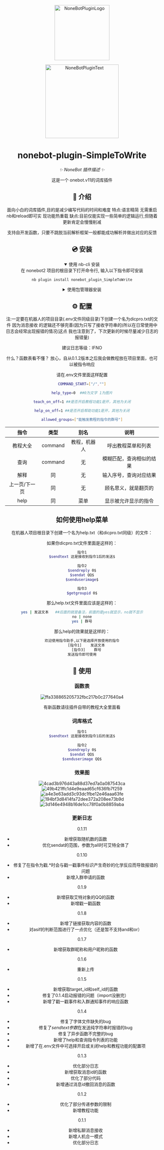 <div align="center">
  <a href="https://v2.nonebot.dev/store"><img src="https://github.com/A-kirami/nonebot-plugin-template/blob/resources/nbp_logo.png" width="180" height="180" alt="NoneBotPluginLogo"></a>
  <br>
  <p><img src="https://github.com/A-kirami/nonebot-plugin-template/blob/resources/NoneBotPlugin.svg" width="240" alt="NoneBotPluginText"></p>
</div>

<div align="center">

# nonebot-plugin-SimpleToWrite

_✨ NoneBot 插件描述 ✨_

这是一个 onebot.v11的词库插件

## 📖 介绍

面向小白的词库插件,目的是减少编写代码的时间和难度 特点:语言精简 无需重启nb和reload即可实
现功能热重载 缺点:目前仅能实现一些简单的逻辑运行,但随着更新肯定会慢慢削减

支持自开发函数，只要不跳脱当前解析框架一般都能成功解析并做出对应的反馈

## 💿 安装

<details open>
<summary>使用 nb-cli 安装</summary>
在 nonebot2 项目的根目录下打开命令行, 输入以下指令即可安装

    nb plugin install nonebot_plugin_SimpleToWrite

</details>

<details>
<summary>使用包管理器安装</summary>
在 nonebot2 项目的插件目录下, 打开命令行, 根据你使用的包管理器, 输入相应的安装命令

<details>
<summary>pip</summary>

    pip install nonebot_plugin_SimpleToWrite
</details>

打开 nonebot2 项目根目录下的 `pyproject.toml` 文件, 在 `[tool.nonebot]` 部分追加写入

    plugins = ["nonebot_plugin_SimpleToWrite"]

</details>

## ⚙️ 配置

注:一定要在机器人的项目目录(.env文件同级目录)下创建一个名为dicpro.txt的文件 因为消息接收
的逻辑还不够完善(因为只写了接收字符串的)所以在日常使用中日志会经常出现报错的情况(这点
我也注意到了，下次更新的时候尽量减少日志的报错量)

建议日志等级：IFNO


什么？函数表看不懂？
放心，自从0.1.2版本之后我会做教程放在项目里面，也可以被指令响应

请在.env文件里面这样配置

```bash
COMMAND_START=["/",""]

help_type=0  ##0为文字 1为图片

teach_on_off=1 ##是否开启教程功能1是开，其他为关闭

help_on_off=1 ##是否开启帮助功能1是开，其他为关闭

allowed_groups=["能触发教程的指令的群号"]

```

| 指令 | 类型 | 别名 | 说明 |
|:-----:|:----:|:----:|:----:|
| 教程大全 | command | 教程，机器人 | 呼出教程菜单和列表 |
| 查询 | command | 无 | 模糊匹配，查询相似的结果 |
| 解释 | 同 | 无 | 输入序号，查询对应结果 |
| 上一页/下一页 | 同 | 无 | 顾名思义，就是翻页的 |
| help | 同 | 菜单 | 显示被允许显示的指令 |

## 如何使用help菜单

在机器人项目根目录下创建一个名为help.txt（和dicpro.txt同级）的文件：

如果你dicpro.txt文件里面是这样的：

```bash
指令1
$sendtext 这是接收到指令1后的发送$
  
指令2
$sendreply 0$
$sendat QQ$
$senduserimage$

指令3
$getgroupid 0$
```

那么help.txt文件里面应该是这样的：

```bash
yes | 发送文本   ##后面的就是备注，前面的是yes就显示，no就不显示
no | none
yes | 群号
```

那么help的效果就是这样的：
```bash
欢迎使用指令助手,以下是选择开放使用的指令
    [指令1]    发送文本
    [指令3]    群号
发送指令即可使用
```

## 🎉 使用
### 函数表

![ffa338865205732fbc217b0c277640a4](https://github.com/user-attachments/assets/58811893-93a0-4af3-8ddc-14f58f8668b0)

有新函数请往插件自带的教程大全里面看

### 词库格式
```bash
指令1
$sendtext 这是接收到指令1后的发送$
  
指令2
$sendreply 0$
$sendat QQ$
$senduserimage QQ$
```

### 效果图
![4cad3b976d43a88d37ed7a0a087543ca](https://github.com/user-attachments/assets/ec2dd919-aa85-4a11-9326-801ab99fd579)
![49b421ffc1d4e9eaad65cf636fb7f259](https://github.com/user-attachments/assets/89569d6f-d6b3-45d3-afba-c83db5dd38de)
![a4e3e63add3c93dc1fbe12e46aaa63fe](https://github.com/user-attachments/assets/eb4f1192-4434-4cd2-a652-5623b32aa04c)
![194bf3d8414fa72dee372a208ee73b9d](https://github.com/user-attachments/assets/163d704c-243b-4104-a7be-79e7f4a7b4df)
![3d146e4948b16de1cc78f0a0b8859aba](https://github.com/user-attachments/assets/09982c19-6c80-4a25-9023-85fb39b01951)



### 更新日志
0.1.11
- 新增获取随机数的函数
- 优化sendat的范围，参数为all时可艾特全体了

0.1.10
- 修复了在指令为戳.*时会与戳一戳事件标识产生奇妙的化学反应而导致报错的问题
- 新增入群申请的函数

0.1.9
- 新增获取艾特对象的QQ的函数
- 新增戳一戳函数

0.1.8
- 新增了链接获取内容的函数
- 对asif的判断范围进行了一点优化（还是暂不支持and和or）

0.1.7
- 新增获取群昵称和用户昵称的函数

0.1.6
- 重新上传

0.1.5
- 新增获取target_id和self_id的函数
- 修复了0.1.4启动报错的问题（import没删完）
- 新增了戳一戳事件和入群通知事件的响应函数

0.1.4
- 修复了字体文件缺失的bug
- 修复了$sendtext 参数$在发送纯字符串时报错的bug
- 修复了异步函数不完整的bug
- 新增了help和查询指令列表的功能
- 新增了在.env文件中可选择开启或关闭help和教程功能的配置项

0.1.3
- 优化部分日志
- 新增获取消息id的函数
- 优化了部分代码
- 新增通过消息id撤回消息的函数

0.1.2
- 优化了部分传递参数的限制
- 新增教程功能

0.1.1
- 新增私聊消息接收
- 新增人机合一模式
- 优化部分日志
